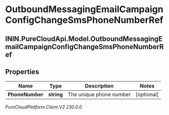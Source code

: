 # OutboundMessagingEmailCampaignConfigChangeSmsPhoneNumberRef

## ININ.PureCloudApi.Model.OutboundMessagingEmailCampaignConfigChangeSmsPhoneNumberRef

## Properties

|Name | Type | Description | Notes|
|------------ | ------------- | ------------- | -------------|
| **PhoneNumber** | **string** | The unique phone number | [optional] |



_PureCloudPlatform.Client.V2 230.0.0_
